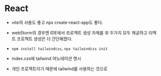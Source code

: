 # React

- vite의 사용도 좋고 npx create-react-app도 좋다.

- webStorm의 경우엔 IDE에서 프로젝트 생성 자체를 위 두가지 모두 제공하고 리액트 프로젝트 생성은 더 간단해졌다.

- `npm install tailwindcss`, `npx tailwindcss init`

- index.css에 tailwind 어노테이션 명시

- 개인 프로젝트이기 때문에 tailwind를 사용하는 것으로

